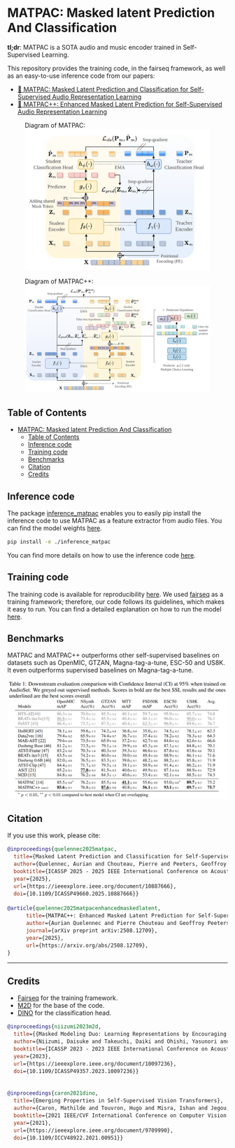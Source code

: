 # MATPAC: Masked latent Prediction And Classification

**tl;dr**: MATPAC is a SOTA audio and music encoder trained in Self-Supervised Learning.

This repository provides the training code, in the fairseq framework, as well as an easy-to-use inference code from our papers:
- [📝 MATPAC: Masked Latent Prediction and Classification for Self-Supervised Audio Representation Learning](https://arxiv.org/abs/2502.12031)
- [📝 MATPAC++: Enhanced Masked Latent Prediction for Self-Supervised Audio Representation Learning](https://arxiv.org/pdf/2508.12709)


<p align="center">
  <figure>
    <figcaption>Diagram of MATPAC: </figcaption>
    <img src="./assets/MATPAC.png" alt="MATPAC" width="500"/>
  </figure>
  <figure>
    <figcaption>Diagram of MATPAC++: </figcaption>
    <img src="./assets/matpac++_diagram.png" alt="MATPAC++" width="700"/>
  </figure>
</p>



## Table of Contents
- [MATPAC: Masked latent Prediction And Classification](#matpac-masked-latent-prediction-and-classification)
  - [Table of Contents](#table-of-contents)
  - [Inference code](#inference-code)
  - [Training code](#training-code)
  - [Benchmarks](#benchmarks)
  - [Citation](#citation)
  - [Credits](#credits)

## Inference code

The package [inference_matpac](./inference_matpac/) enables you to easily pip install the inference code to use MATPAC as a feature extractor from audio files.
You can find the model weights [here](https://github.com/aurianworld/matpac/releases/download/Initial_release/matpac_10_2048.pt).

```bash
pip install -e ./inference_matpac 
```

You can find more details on how to use the inference code [here](./inference_matpac/README.md).

## Training code

The training code is available for reproducibility [here](./training_matpac/). We used [fairseq](https://github.com/facebookresearch/fairseq) as a training framework; therefore, our code follows its guidelines, which makes it easy to run. 
You can find a detailed explanation on how to run the model [here](./training_matpac/README.md).

## Benchmarks
MATPAC and MATPAC++ outperforms other self-supervised baselines on datasets such as OpenMIC, GTZAN, Magna-tag-a-tune, ESC-50 and US8K. It even outperforms supervised baselines on Magna-tag-a-tune.

![Bencmarks](./assets/table_results.png)


## Citation

If you use this work, please cite:
```bibtex
@inproceedings{quelennec2025matpac,
  title={Masked Latent Prediction and Classification for Self-Supervised Audio Representation Learning}, 
  author={Quelennec, Aurian and Chouteau, Pierre and Peeters, Geoffroy and Essid, Slim},
  booktitle={ICASSP 2025 - 2025 IEEE International Conference on Acoustics, Speech and Signal Processing (ICASSP)}, 
  year={2025},
  url={https://ieeexplore.ieee.org/document/10887666},
  doi={10.1109/ICASSP49660.2025.10887666}}

@article{quelennec2025matpacenhancedmaskedlatent,
      title={MATPAC++: Enhanced Masked Latent Prediction for Self-Supervised Audio Representation Learning}, 
      author={Aurian Quelennec and Pierre Chouteau and Geoffroy Peeters and Slim Essid},
      journal={arXiv preprint arXiv:2508.12709},
      year={2025},
      url={https://arxiv.org/abs/2508.12709}, 
}
```

---

## Credits

- [Fairseq](https://github.com/facebookresearch/fairseq) for the training framework. 
- [M2D](https://github.com/nttcslab/m2d/tree/master) for the base of the code.
- [DINO](https://github.com/facebookresearch/dino) for the classification head.

```bibtex
@inproceedings{niizumi2023m2d,
  title={{Masked Modeling Duo: Learning Representations by Encouraging Both Networks to Model the Input}},
  author={Niizumi, Daisuke and Takeuchi, Daiki and Ohishi, Yasunori and Harada, Noboru and Kashino, Kunio},
  booktitle={ICASSP 2023 - 2023 IEEE International Conference on Acoustics, Speech and Signal Processing (ICASSP)}, 
  year={2023},
  url={https://ieeexplore.ieee.org/document/10097236},
  doi={10.1109/ICASSP49357.2023.10097236}}


@inproceedings{caron2021dino,
  title={Emerging Properties in Self-Supervised Vision Transformers}, 
  author={Caron, Mathilde and Touvron, Hugo and Misra, Ishan and Jegou, Hervé and Mairal, Julien and Bojanowski, Piotr and Joulin, Armand},
  booktitle={2021 IEEE/CVF International Conference on Computer Vision (ICCV)}, 
  year={2021},
  url={https://ieeexplore.ieee.org/document/9709990},
  doi={10.1109/ICCV48922.2021.00951}}
```
